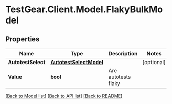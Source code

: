 # TestGear.Client.Model.FlakyBulkModel

## Properties

Name | Type | Description | Notes
------------ | ------------- | ------------- | -------------
**AutotestSelect** | [**AutotestSelectModel**](AutotestSelectModel.md) |  | [optional] 
**Value** | **bool** | Are autotests flaky | 

[[Back to Model list]](../README.md#documentation-for-models) [[Back to API list]](../README.md#documentation-for-api-endpoints) [[Back to README]](../README.md)

